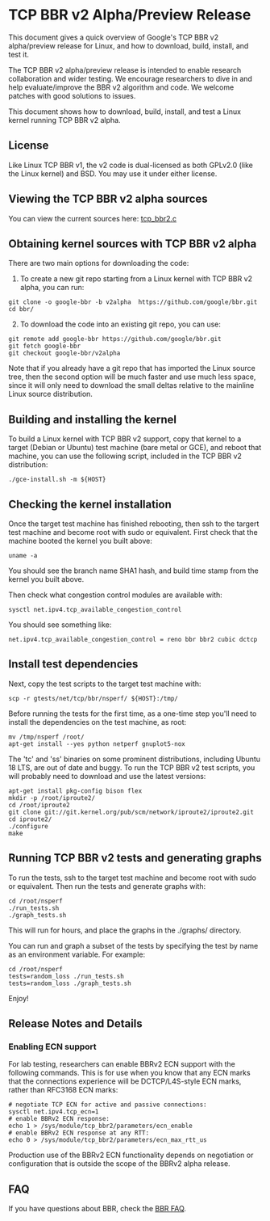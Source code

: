 # TCP BBR v2 Alpha/Preview Release

This document gives a quick overview of Google's TCP BBR v2
alpha/preview release for Linux, and how to download, build, install,
and test it.

The TCP BBR v2 alpha/preview release is intended to enable research
collaboration and wider testing.  We encourage researchers to dive in
and help evaluate/improve the BBR v2 algorithm and code. We welcome
patches with good solutions to issues.

This document shows how to download, build, install, and test
a Linux kernel running TCP BBR v2 alpha.

## License

Like Linux TCP BBR v1, the v2 code is dual-licensed as both GPLv2.0 (like the
Linux kernel) and BSD. You may use it under either license.

## Viewing the TCP BBR v2 alpha sources

You can view the current sources here:
[tcp_bbr2.c](https://github.com/google/bbr/blob/v2alpha/net/ipv4/tcp_bbr2.c)

## Obtaining kernel sources with TCP BBR v2 alpha

There are two main options for downloading the code:

1. To create a new git repo starting from a Linux kernel with TCP BBR v2 alpha,
you can run:

```
git clone -o google-bbr -b v2alpha  https://github.com/google/bbr.git
cd bbr/
```

2. To download the code into an existing git repo, you can use:

```
git remote add google-bbr https://github.com/google/bbr.git
git fetch google-bbr
git checkout google-bbr/v2alpha
```

Note that if you already have a git repo that has imported the Linux source
tree, then the second option will be much faster and use much less space, since
it will only need to download the small deltas relative to the mainline Linux
source distribution.

## Building and installing the kernel

To build a Linux kernel with TCP BBR v2 support, copy that kernel to a target
(Debian or Ubuntu) test machine (bare metal or GCE), and reboot that machine,
you can use the following script, included in the TCP BBR v2 distribution:

```
./gce-install.sh -m ${HOST}
```

## Checking the kernel installation

Once the target test machine has finished rebooting, then ssh to the targert
test machine and become root with sudo or equivalent. First check that the
machine booted the kernel you built above:

```
uname -a
```

You should see the branch name SHA1 hash, and build time stamp from the kernel
you built above.


Then check what congestion control modules are available with:
```
sysctl net.ipv4.tcp_available_congestion_control
```

You should see something like:
```
net.ipv4.tcp_available_congestion_control = reno bbr bbr2 cubic dctcp
```

## Install test dependencies

Next, copy the test scripts to the target test machine with:

```
scp -r gtests/net/tcp/bbr/nsperf/ ${HOST}:/tmp/
```

Before running the tests for the first time, as a one-time step you'll need to
install the dependencies on the test machine, as root:

```
mv /tmp/nsperf /root/
apt-get install --yes python netperf gnuplot5-nox
```

The 'tc' and 'ss' binaries on some prominent distributions, including Ubuntu 18
LTS, are out of date and buggy. To run the TCP BBR v2 test scripts, you will
probably need to download and use the latest versions:

```
apt-get install pkg-config bison flex
mkdir -p /root/iproute2/
cd /root/iproute2
git clone git://git.kernel.org/pub/scm/network/iproute2/iproute2.git
cd iproute2/
./configure
make
```

## Running TCP BBR v2 tests and generating graphs

To run the tests, ssh to the target test machine and become root with sudo or
equivalent. Then run the tests and generate graphs with:

```
cd /root/nsperf
./run_tests.sh
./graph_tests.sh
```

This will run for hours, and place the graphs in the ./graphs/ directory.

You can run and graph a subset of the tests by specifying the test by name as
an environment variable. For example:

```
cd /root/nsperf
tests=random_loss ./run_tests.sh
tests=random_loss ./graph_tests.sh
```

Enjoy!

## Release Notes and Details

### Enabling ECN support

For lab testing, researchers can enable BBRv2 ECN support with the following
commands. This is for use when you know that any ECN marks that the connections
experience will be DCTCP/L4S-style ECN marks, rather than RFC3168 ECN marks:
```
# negotiate TCP ECN for active and passive connections:
sysctl net.ipv4.tcp_ecn=1
# enable BBRv2 ECN response:
echo 1 > /sys/module/tcp_bbr2/parameters/ecn_enable
# enable BBRv2 ECN response at any RTT:
echo 0 > /sys/module/tcp_bbr2/parameters/ecn_max_rtt_us
```
Production use of the BBRv2 ECN functionality depends on negotiation or
configuration that is outside the scope of the BBRv2 alpha release.

## FAQ

If you have questions about BBR, check the [BBR FAQ](https://github.com/google/bbr/blob/master/Documentation/bbr-faq.md).
